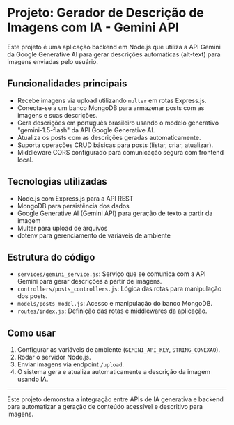 # Projeto: Gerador de Descrição de Imagens com IA - Gemini API

Este projeto é uma aplicação backend em Node.js que utiliza a API Gemini da Google Generative AI para gerar descrições automáticas (alt-text) para imagens enviadas pelo usuário. 

## Funcionalidades principais

- Recebe imagens via upload utilizando `multer` em rotas Express.js.
- Conecta-se a um banco MongoDB para armazenar posts com as imagens e suas descrições.
- Gera descrições em português brasileiro usando o modelo generativo "gemini-1.5-flash" da API Google Generative AI.
- Atualiza os posts com as descrições geradas automaticamente.
- Suporta operações CRUD básicas para posts (listar, criar, atualizar).
- Middleware CORS configurado para comunicação segura com frontend local.

## Tecnologias utilizadas

- Node.js com Express.js para a API REST
- MongoDB para persistência dos dados
- Google Generative AI (Gemini API) para geração de texto a partir da imagem
- Multer para upload de arquivos
- dotenv para gerenciamento de variáveis de ambiente

## Estrutura do código

- `services/gemini_service.js`: Serviço que se comunica com a API Gemini para gerar descrições a partir de imagens.
- `controllers/posts_controllers.js`: Lógica das rotas para manipulação dos posts.
- `models/posts_model.js`: Acesso e manipulação do banco MongoDB.
- `routes/index.js`: Definição das rotas e middlewares da aplicação.

## Como usar

1. Configurar as variáveis de ambiente (`GEMINI_API_KEY`, `STRING_CONEXAO`).
2. Rodar o servidor Node.js.
3. Enviar imagens via endpoint `/upload`.
4. O sistema gera e atualiza automaticamente a descrição da imagem usando IA.

---

Este projeto demonstra a integração entre APIs de IA generativa e backend para automatizar a geração de conteúdo acessível e descritivo para imagens.
